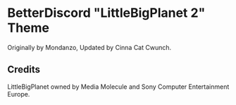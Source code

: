 # BetterDiscord "LittleBigPlanet 2" Theme
Originally by Mondanzo, Updated by Cinna Cat Cwunch.

## Credits
LittleBigPlanet owned by Media Molecule and Sony Computer Entertainment Europe.
